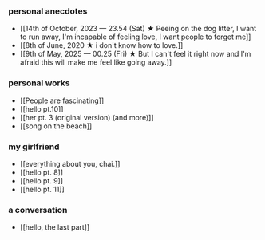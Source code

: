 ### personal anecdotes
- [[14th of October, 2023 — 23.54 (Sat) ★ Peeing on the dog litter, I want to run away, I'm incapable of feeling love, I want people to forget me]]
- [[8th of June, 2020 ★ i don't know how to love.]]
- [[9th of May, 2025 — 00.25 (Fri) ★ But I can't feel it right now and I'm afraid this will make me feel like going away.]]
### personal works
- [[People are fascinating]] 
- [[hello pt.10]] 
- [[her pt. 3 (original version) (and more)]]
- [[song on the beach]]
### my girlfriend
- [[everything about you, chai.]] 
- [[hello pt. 8]]
- [[hello pt. 9]]
- [[hello pt. 11]]
### a conversation 
- [[hello, the last part]]